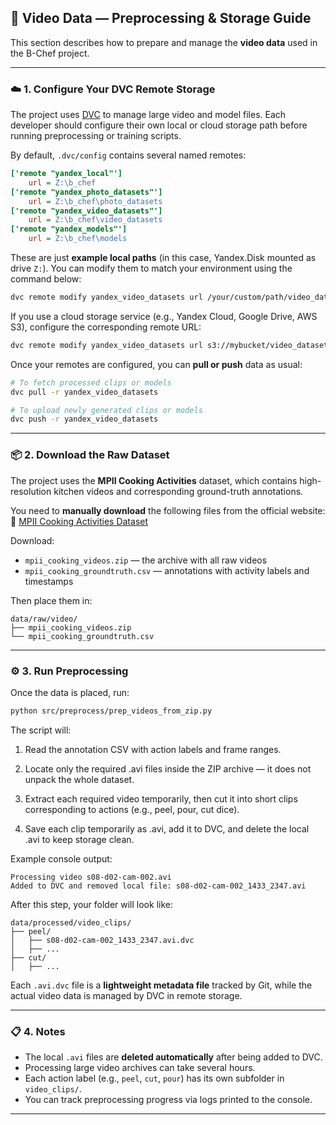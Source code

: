 
## 🎥 Video Data — Preprocessing & Storage Guide

This section describes how to prepare and manage the **video data** used in the B-Chef project.

---

### ☁️ 1. Configure Your DVC Remote Storage

The project uses [DVC](https://dvc.org/) to manage large video and model files.
Each developer should configure their own local or cloud storage path before running preprocessing or training scripts.

By default, `.dvc/config` contains several named remotes:

```ini
['remote "yandex_local"']
    url = Z:\b_chef
['remote "yandex_photo_datasets"']
    url = Z:\b_chef\photo_datasets
['remote "yandex_video_datasets"']
    url = Z:\b_chef\video_datasets
['remote "yandex_models"']
    url = Z:\b_chef\models
```

These are just **example local paths** (in this case, Yandex.Disk mounted as drive `Z:`).
You can modify them to match your environment using the command below:

```bash
dvc remote modify yandex_video_datasets url /your/custom/path/video_datasets
```

If you use a cloud storage service (e.g., Yandex Cloud, Google Drive, AWS S3), configure the corresponding remote URL:

```bash
dvc remote modify yandex_video_datasets url s3://mybucket/video_datasets
```

Once your remotes are configured, you can **pull or push** data as usual:

```bash
# To fetch processed clips or models
dvc pull -r yandex_video_datasets

# To upload newly generated clips or models
dvc push -r yandex_video_datasets
```

---



### 📦 2. Download the Raw Dataset

The project uses the **MPII Cooking Activities** dataset, which contains high-resolution kitchen videos and corresponding ground-truth annotations.

You need to **manually download** the following files from the official website:
🔗 [MPII Cooking Activities Dataset](https://www.mpii.de/computervision/benchmark/mpiicooking/)

Download:

* `mpii_cooking_videos.zip` — the archive with all raw videos
* `mpii_cooking_groundtruth.csv` — annotations with activity labels and timestamps

Then place them in:

```
data/raw/video/
├── mpii_cooking_videos.zip
└── mpii_cooking_groundtruth.csv
```

---

### ⚙️ 3. Run Preprocessing

Once the data is placed, run:

```bash
python src/preprocess/prep_videos_from_zip.py
```

The script will:

1. Read the annotation CSV with action labels and frame ranges.

2. Locate only the required .avi files inside the ZIP archive — it does not unpack the whole dataset.

3. Extract each required video temporarily, then cut it into short clips corresponding to actions (e.g., peel, pour, cut dice).

4. Save each clip temporarily as .avi, add it to DVC, and delete the local .avi to keep storage clean.

Example console output:

```
Processing video s08-d02-cam-002.avi
Added to DVC and removed local file: s08-d02-cam-002_1433_2347.avi
```

After this step, your folder will look like:

```
data/processed/video_clips/
├── peel/
│   ├── s08-d02-cam-002_1433_2347.avi.dvc
│   ├── ...
├── cut/
│   ├── ...
```

Each `.avi.dvc` file is a **lightweight metadata file** tracked by Git, while the actual video data is managed by DVC in remote storage.

---


### 📋 4. Notes

* The local `.avi` files are **deleted automatically** after being added to DVC.
* Processing large video archives can take several hours.
* Each action label (e.g., `peel`, `cut`, `pour`) has its own subfolder in `video_clips/`.
* You can track preprocessing progress via logs printed to the console.

---
